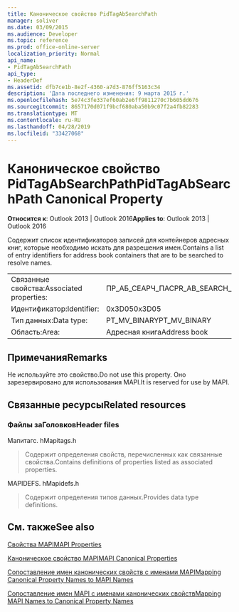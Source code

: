 ```yaml
---
title: Каноническое свойство PidTagAbSearchPath
manager: soliver
ms.date: 03/09/2015
ms.audience: Developer
ms.topic: reference
ms.prod: office-online-server
localization_priority: Normal
api_name:
- PidTagAbSearchPath
api_type:
- HeaderDef
ms.assetid: dfb7ce1b-8e2f-4360-a7d3-876ff5163c34
description: 'Дата последнего изменения: 9 марта 2015 г.'
ms.openlocfilehash: 5e74c3fe337ef60ab2e6ff9811270c7b605dd676
ms.sourcegitcommit: 8657170d071f9bcf680aba50b9c07f2a4fb82283
ms.translationtype: MT
ms.contentlocale: ru-RU
ms.lasthandoff: 04/28/2019
ms.locfileid: "33427068"
---
```

# <a name="pidtagabsearchpath-canonical-property"></a><span data-ttu-id="30dd3-103">Каноническое свойство PidTagAbSearchPath</span><span class="sxs-lookup"><span data-stu-id="30dd3-103">PidTagAbSearchPath Canonical Property</span></span>

  
  
<span data-ttu-id="30dd3-104">**Относится к**: Outlook 2013 | Outlook 2016</span><span class="sxs-lookup"><span data-stu-id="30dd3-104">**Applies to**: Outlook 2013 | Outlook 2016</span></span> 
  
<span data-ttu-id="30dd3-105">Содержит список идентификаторов записей для контейнеров адресных книг, которые необходимо искать для разрешения имен.</span><span class="sxs-lookup"><span data-stu-id="30dd3-105">Contains a list of entry identifiers for address book containers that are to be searched to resolve names.</span></span> 
  
|||
|:-----|:-----|
|<span data-ttu-id="30dd3-106">Связанные свойства:</span><span class="sxs-lookup"><span data-stu-id="30dd3-106">Associated properties:</span></span>  <br/> |<span data-ttu-id="30dd3-107">ПР_АБ_СЕАРЧ_ПАС</span><span class="sxs-lookup"><span data-stu-id="30dd3-107">PR_AB_SEARCH_PATH</span></span>  <br/> |
|<span data-ttu-id="30dd3-108">Идентификатор:</span><span class="sxs-lookup"><span data-stu-id="30dd3-108">Identifier:</span></span>  <br/> |<span data-ttu-id="30dd3-109">0x3D05</span><span class="sxs-lookup"><span data-stu-id="30dd3-109">0x3D05</span></span>  <br/> |
|<span data-ttu-id="30dd3-110">Тип данных:</span><span class="sxs-lookup"><span data-stu-id="30dd3-110">Data type:</span></span>  <br/> |<span data-ttu-id="30dd3-111">PT_MV_BINARY</span><span class="sxs-lookup"><span data-stu-id="30dd3-111">PT_MV_BINARY</span></span>  <br/> |
|<span data-ttu-id="30dd3-112">Область:</span><span class="sxs-lookup"><span data-stu-id="30dd3-112">Area:</span></span>  <br/> |<span data-ttu-id="30dd3-113">Адресная книга</span><span class="sxs-lookup"><span data-stu-id="30dd3-113">Address book</span></span>  <br/> |
   
## <a name="remarks"></a><span data-ttu-id="30dd3-114">Примечания</span><span class="sxs-lookup"><span data-stu-id="30dd3-114">Remarks</span></span>

<span data-ttu-id="30dd3-115">Не используйте это свойство.</span><span class="sxs-lookup"><span data-stu-id="30dd3-115">Do not use this property.</span></span> <span data-ttu-id="30dd3-116">Оно зарезервировано для использования MAPI.</span><span class="sxs-lookup"><span data-stu-id="30dd3-116">It is reserved for use by MAPI.</span></span>
  
## <a name="related-resources"></a><span data-ttu-id="30dd3-117">Связанные ресурсы</span><span class="sxs-lookup"><span data-stu-id="30dd3-117">Related resources</span></span>

### <a name="header-files"></a><span data-ttu-id="30dd3-118">Файлы заГоловков</span><span class="sxs-lookup"><span data-stu-id="30dd3-118">Header files</span></span>

<span data-ttu-id="30dd3-119">Мапитагс. h</span><span class="sxs-lookup"><span data-stu-id="30dd3-119">Mapitags.h</span></span>
  
> <span data-ttu-id="30dd3-120">Содержит определения свойств, перечисленных как связанные свойства.</span><span class="sxs-lookup"><span data-stu-id="30dd3-120">Contains definitions of properties listed as associated properties.</span></span>
    
<span data-ttu-id="30dd3-121">MAPIDEFS. h</span><span class="sxs-lookup"><span data-stu-id="30dd3-121">Mapidefs.h</span></span>
  
> <span data-ttu-id="30dd3-122">Содержит определения типов данных.</span><span class="sxs-lookup"><span data-stu-id="30dd3-122">Provides data type definitions.</span></span>
    
## <a name="see-also"></a><span data-ttu-id="30dd3-123">См. также</span><span class="sxs-lookup"><span data-stu-id="30dd3-123">See also</span></span>



[<span data-ttu-id="30dd3-124">Свойства MAPI</span><span class="sxs-lookup"><span data-stu-id="30dd3-124">MAPI Properties</span></span>](mapi-properties.md)
  
[<span data-ttu-id="30dd3-125">Каноническое свойство MAPI</span><span class="sxs-lookup"><span data-stu-id="30dd3-125">MAPI Canonical Properties</span></span>](mapi-canonical-properties.md)
  
[<span data-ttu-id="30dd3-126">Сопоставление имен канонических свойств с именами MAPI</span><span class="sxs-lookup"><span data-stu-id="30dd3-126">Mapping Canonical Property Names to MAPI Names</span></span>](mapping-canonical-property-names-to-mapi-names.md)
  
[<span data-ttu-id="30dd3-127">Сопоставление имен MAPI с именами канонических свойств</span><span class="sxs-lookup"><span data-stu-id="30dd3-127">Mapping MAPI Names to Canonical Property Names</span></span>](mapping-mapi-names-to-canonical-property-names.md)

